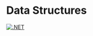 # Data Structures

[![.NET](https://github.com/lizardkingLK/data-structures/actions/workflows/dotnet.yml/badge.svg)](https://github.com/lizardkingLK/data-structures/actions/workflows/dotnet.yml)